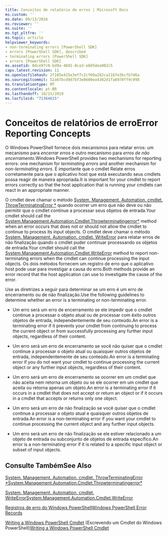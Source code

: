 ```yaml
---
title: Conceitos de relatório de erros | Microsoft Docs
ms.custom: ''
ms.date: 09/13/2016
ms.reviewer: ''
ms.suite: ''
ms.tgt_pltfrm: ''
ms.topic: article
helpviewer_keywords:
- non-terminating errors [PowerShell SDK]
- errors [PowerShell SDK], described
- terminating errors [PowerShell SDK]
- errors [PowerShell SDK]
ms.assetid: 0dce97c0-bd9a-4691-8ca3-e8d5dea902c5
caps.latest.revision: 11
ms.openlocfilehash: 2f185e415e3effc2cf09a282ca1167e3bcfb7d6a
ms.sourcegitcommit: 52a67bcd9d7bf3e8600ea4302d1fa8970ff9c998
ms.translationtype: MT
ms.contentlocale: pt-BR
ms.lasthandoff: 10/15/2019
ms.locfileid: "72364615"
---
```

# <a name="error-reporting-concepts"></a><span data-ttu-id="8b9e1-102">Conceitos de relatórios de erro</span><span class="sxs-lookup"><span data-stu-id="8b9e1-102">Error Reporting Concepts</span></span>

<span data-ttu-id="8b9e1-103">O Windows PowerShell fornece dois mecanismos para relatar erros: um mecanismo para *encerrar erros* e outro mecanismo para *erros de não encerramento*.</span><span class="sxs-lookup"><span data-stu-id="8b9e1-103">Windows PowerShell provides two mechanisms for reporting errors: one mechanism for *terminating errors* and another mechanism for *non-terminating errors*.</span></span> <span data-ttu-id="8b9e1-104">É importante que o cmdlet Relate erros corretamente para que o aplicativo host que está executando seus cmdlets possa reagir de maneira apropriada.</span><span class="sxs-lookup"><span data-stu-id="8b9e1-104">It is important for your cmdlet to report errors correctly so that the host application that is running your cmdlets can react in an appropriate manner.</span></span>

<span data-ttu-id="8b9e1-105">O cmdlet deve chamar o método [System. Management. Automation. cmdlet. ThrowTerminatingError \*](/dotnet/api/System.Management.Automation.Cmdlet.ThrowTerminatingError) quando ocorrer um erro que não deve ou não permitir que o cmdlet continue a processar seus objetos de entrada.</span><span class="sxs-lookup"><span data-stu-id="8b9e1-105">Your cmdlet should call the [System.Management.Automation.Cmdlet.Throwterminatingerror\*](/dotnet/api/System.Management.Automation.Cmdlet.ThrowTerminatingError) method when an error occurs that does not or should not allow the cmdlet to continue to process its input objects.</span></span> <span data-ttu-id="8b9e1-106">O cmdlet deve chamar o método [System. Management. Automation. cmdlet. WriteError](/dotnet/api/System.Management.Automation.Cmdlet.WriteError) para relatar erros de não finalização quando o cmdlet puder continuar processando os objetos de entrada.</span><span class="sxs-lookup"><span data-stu-id="8b9e1-106">Your cmdlet should call the [System.Management.Automation.Cmdlet.WriteError](/dotnet/api/System.Management.Automation.Cmdlet.WriteError) method to report non-terminating errors when the cmdlet can continue processing the input objects.</span></span> <span data-ttu-id="8b9e1-107">Os dois métodos fornecem um registro de erro que o aplicativo host pode usar para investigar a causa do erro.</span><span class="sxs-lookup"><span data-stu-id="8b9e1-107">Both methods provide an error record that the host application can use to investigate the cause of the error.</span></span>

<span data-ttu-id="8b9e1-108">Use as diretrizes a seguir para determinar se um erro é um erro de encerramento ou de não finalização.</span><span class="sxs-lookup"><span data-stu-id="8b9e1-108">Use the following guidelines to determine whether an error is a terminating or non-terminating error.</span></span>

- <span data-ttu-id="8b9e1-109">Um erro será um erro de encerramento se ele impedir que o cmdlet continue a processar o objeto atual ou de processar com êxito outros objetos de entrada, independentemente de seu conteúdo.</span><span class="sxs-lookup"><span data-stu-id="8b9e1-109">An error is a terminating error if it prevents your cmdlet from continuing to process the current object or from successfully processing any further input objects, regardless of their content.</span></span>

- <span data-ttu-id="8b9e1-110">Um erro será um erro de encerramento se você não quiser que o cmdlet continue a processar o objeto atual ou quaisquer outros objetos de entrada, independentemente de seu conteúdo.</span><span class="sxs-lookup"><span data-stu-id="8b9e1-110">An error is a terminating error if you do not want your cmdlet to continue processing the current object or any further input objects, regardless of their content.</span></span>

- <span data-ttu-id="8b9e1-111">Um erro será um erro de encerramento se ocorrer em um cmdlet que não aceita nem retorna um objeto ou se ele ocorrer em um cmdlet que aceita ou retorna apenas um objeto.</span><span class="sxs-lookup"><span data-stu-id="8b9e1-111">An error is a terminating error if it occurs in a cmdlet that does not accept or return an object or if it occurs in a cmdlet that accepts or returns only one object.</span></span>

- <span data-ttu-id="8b9e1-112">Um erro será um erro de não finalização se você quiser que o cmdlet continue a processar o objeto atual e quaisquer outros objetos de entrada.</span><span class="sxs-lookup"><span data-stu-id="8b9e1-112">An error is a non-terminating error if you want your cmdlet to continue processing the current object and any further input objects.</span></span>

- <span data-ttu-id="8b9e1-113">Um erro será um erro de não finalização se ele estiver relacionado a um objeto de entrada ou subconjunto de objetos de entrada específico.</span><span class="sxs-lookup"><span data-stu-id="8b9e1-113">An error is a non-terminating error if it is related to a specific input object or subset of input objects.</span></span>

## <a name="see-also"></a><span data-ttu-id="8b9e1-114">Consulte Também</span><span class="sxs-lookup"><span data-stu-id="8b9e1-114">See Also</span></span>

[<span data-ttu-id="8b9e1-115">System. Management. Automation. cmdlet. ThrowTerminatingError \*</span><span class="sxs-lookup"><span data-stu-id="8b9e1-115">System.Management.Automation.Cmdlet.Throwterminatingerror\*</span></span>](/dotnet/api/System.Management.Automation.Cmdlet.ThrowTerminatingError)

[<span data-ttu-id="8b9e1-116">System. Management. Automation. cmdlet. WriteError</span><span class="sxs-lookup"><span data-stu-id="8b9e1-116">System.Management.Automation.Cmdlet.WriteError</span></span>](/dotnet/api/System.Management.Automation.Cmdlet.WriteError)

[<span data-ttu-id="8b9e1-117">Registros de erro do Windows PowerShell</span><span class="sxs-lookup"><span data-stu-id="8b9e1-117">Windows PowerShell Error Records</span></span>](./windows-powershell-error-records.md)

<span data-ttu-id="8b9e1-118">[Writing a Windows PowerShell Cmdlet](./writing-a-windows-powershell-cmdlet.md) (Escrevendo um Cmdlet do Windows PowerShell)</span><span class="sxs-lookup"><span data-stu-id="8b9e1-118">[Writing a Windows PowerShell Cmdlet](./writing-a-windows-powershell-cmdlet.md)</span></span>
